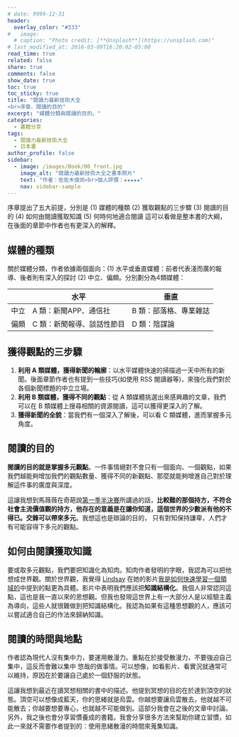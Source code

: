 ```yaml
---
# date: 9999-12-31
header:
  overlay_color: "#333"
#   image: 
  # caption: "Photo credit: [**Unsplash**](https://unsplash.com)"
# last_modified_at: 2016-03-09T16:20:02-05:00
read_time: true
related: false
share: true
comments: false
show_date: true
toc: true
toc_sticky: true
title: "閱讀力最新技術大全
<br>序章、閱讀的目的"
excerpt: "媒體分類與閱讀的目的。"
categories:
  - 書籍分享
tags:
  - 閱讀力最新技術大全
  - 日本書
author_profile: false
sidebar:
  - image: /images/Book/00_front.jpg
    image_alt: "閱讀力最新技術大全之書本照片"
    text: "作者：佐佐木俊尚<br>個人評價：★★★★★"
    nav: sidebar-sample
---
```

序章提出了五大前提，分別是
(1) 媒體的種類
(2) 獲取觀點的三步驟
(3) 閱讀的目的
(4) 如何由閱讀獲取知識
(5) 何時何地適合閱讀
這可以看做是整本書的大綱，在後面的章節中作者也有更深入的解釋。

## 媒體的種類
關於媒體分類，作者依據兩個面向：(1) 水平或垂直媒體：前者代表淺而廣的報導、後者則有深入的探討 (2) 中立、偏頗。分別劃分為4類媒體：

|	|水平	|垂直|
|-|-|-|
|中立	|A 類：新聞APP、通信社	|B 類：部落格、專業雜誌|
|偏頗	|C 類：新聞報導、談話性節目|	D 類：陰謀論|

## 獲得觀點的三步驟
1. **利用 A 類媒體，獲得新聞的輪廓**：以水平媒體快速的掃描過一天中所有的新聞。後面章節作者也有提到一些技巧(如使用 RSS 閱讀器等)，來強化我們對於各個新聞標題的中立立場。
2. **利用 B 類媒體，獲得不同的觀點**：從 A 類媒體挑選出來感興趣的文章，我們可以在 B 類媒體上搜尋相關的資源閱讀，這可以獲得更深入的了解。
3. **獲得新聞的全貌**：當我們有一個深入了解後，可以看 C 類媒體，進而掌握多元角度。

## 閱讀的目的
**閱讀的目的就是掌握多元觀點**。一件事情絕對不會只有一個面向、一個觀點，如果我們越能夠增加我們的觀點數量、獲得不同的新觀點、那麼就能夠增進自己對於理解這件事的廣度與深度。

這讓我想到馬薇薇在奇葩說[第一季半決賽](https://www.iq.com/play/%E5%A5%87%E8%91%A9%E8%AA%AA%E7%AC%AC1%E5%AD%A3-2015-2-15-19rrkcbp3o?lang=zh_tw)所講過的話，**比較難的那個持方，不符合社會主流價值觀的持方，他存在的意義是在讓你知道，這個世界的少數派有他的不得已。交鋒可以帶來多元**。我想這也是辯論的目的，
只有對知保持謙卑，人們才有可能容得下多元的觀點。

## 如何由閱讀獲取知識
要或取多元觀點，我們要把知識化為知肉。知肉作者發明的字眼，我認為可以把他想成世界觀。關於世界觀，我覺得 [Lindsay](https://www.youtube.com/@xiao_lin_shuo) 在她的影片[我是如何快速學習一個領域的](https://youtu.be/EViSmcCPK5g)中提到的點更為具體。影片中表明我們應該把**知識結構化**。我個人非常認同這點，這也是我一直以來的思想觀。但我也發現這世界上有一大部分人是以經驗主義為導向，這些人就很難做到把知識結構化。我認為如果有這種思想觀的人，應該可以嘗試適合自己的作法來歸納知識。

## 閱讀的時間與地點
作者認為現代人沒有集中力，要運用散漫力。重點在於接受散漫力，不要強迫自己集中，這反而會難以集中
悠哉的做事情。可以想像，如看影片、看實況就通常可以維持，原因在於要讓自己處於一個舒服的狀態。

這讓我想到最近在讀冥想相關的書中的描述。他提到冥想的目的在於達到頂空的狀態。頂空可以想像成藍天，你的思緒就是烏雲。你越想要讓烏雲散去，他就越不可能散去；你越要想要專心，也就越不可能做到。這部分我會在之後的文章中討論。另外，我之後也會分享習慣養成的書籍。我會分享很多方法來幫助你建立習慣，如此一來就不需要作者提到的：使用思緒散漫的時間來蒐集知識。

